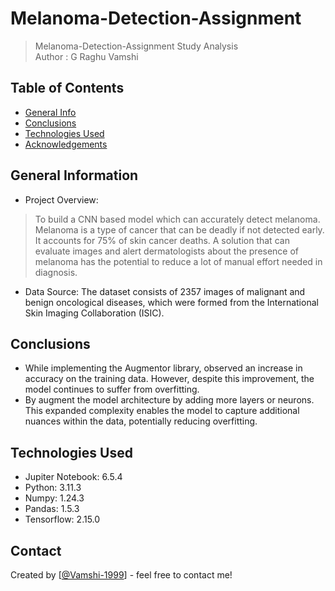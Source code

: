# Melanoma-Detection-Assignment
> Melanoma-Detection-Assignment Study Analysis <br>
Author : G Raghu Vamshi <br>

## Table of Contents
* [General Info](#general-information)
* [Conclusions](#conclusions)
* [Technologies Used](#technologies-used)
* [Acknowledgements](#acknowledgements)

<!-- You can include any other section that is pertinent to your problem -->

## General Information
- Project Overview:

> To build a CNN based model which can accurately detect melanoma. Melanoma is a type of cancer that can be deadly if not detected early. It accounts for 75% of skin cancer deaths. A solution that can evaluate images and alert dermatologists about the presence of melanoma has the potential to reduce a lot of manual effort needed in diagnosis.

- Data Source: The dataset consists of 2357 images of malignant and benign oncological diseases, which were formed from the International Skin Imaging Collaboration (ISIC). 
## Conclusions
- While implementing the Augmentor library, observed an increase in accuracy on the training data. However, despite this improvement, the model continues to suffer from overfitting.
- By augment the model architecture by adding more layers or neurons. This expanded complexity enables the model to capture additional nuances within the data, potentially reducing overfitting.
<!-- You don't have to answer all the questions - just the ones relevant to your project. -->


## Technologies Used
- Jupiter Notebook: 6.5.4
- Python: 3.11.3
- Numpy: 1.24.3
- Pandas: 1.5.3
- Tensorflow: 2.15.0

<!-- As the libraries versions keep on changing, it is recommended to mention the version of library used in this project -->

## Contact
Created by [[@Vamshi-1999](https://github.com/Vamshi-1999)] - feel free to contact me!

<!-- Optional -->
<!-- ## License -->
<!-- This project is open source and available under the [... License](). -->

<!-- You don't have to include all sections - just the one's relevant to your project -->
